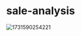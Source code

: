 # sale-analysis
![1731590254221](https://github.com/user-attachments/assets/4d1a8112-a91a-4b48-9aec-6b54f80964d7)
